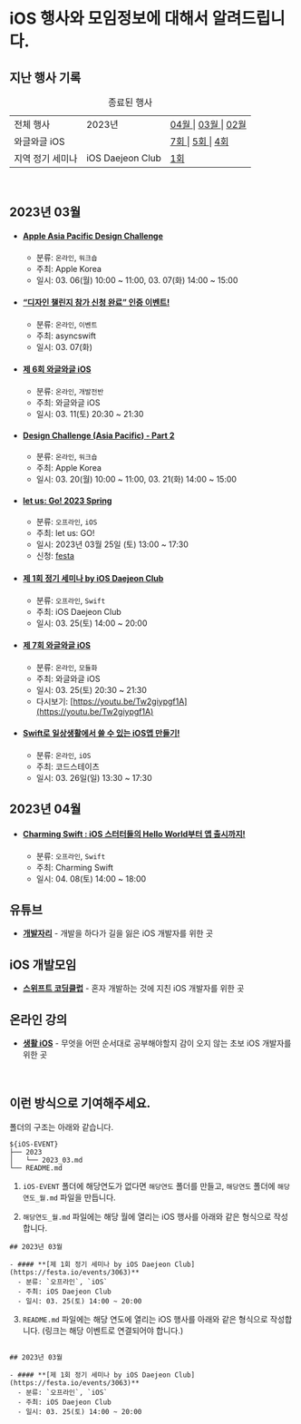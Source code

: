 # iOS 행사와 모임정보에 대해서 알려드립니다.

## 지난 행사 기록

<table>
	<caption>종료된 행사</caption>
	<tr>
    <td> 전체 행사 </td>
		<td> 2023년 </td>
		<td>
      <a href="./2023/2023_04.md"> 04월 </a> | 
			<a href="./2023/2023_03.md"> 03월 </a> | 
			<a href="./2023/2023_02.md"> 02월 </a>
		</td>
	</tr>
  <tr>
    <td colspan="2"> 와글와글 iOS </td>
		<td>
      <a href="https://github.com/Swift-Coding-Club/iOS-EVENT/blob/main/2023/2023_03.md#%EC%A0%9C-7%ED%9A%8C-%EC%99%80%EA%B8%80%EC%99%80%EA%B8%80-ios"> 7회 </a>
        |
			<a href="https://github.com/Swift-Coding-Club/iOS-EVENT/blob/main/2023/2023_02.md#%EC%A0%9C-5%ED%9A%8C-%EC%99%80%EA%B8%80%EC%99%80%EA%B8%80-ios"> 5회 </a>
      |
      <a href="https://github.com/Swift-Coding-Club/iOS-EVENT/blob/main/2023/2023_02.md#%EC%A0%9C-4%ED%9A%8C-%EC%99%80%EA%B8%80%EC%99%80%EA%B8%80-ios"> 4회 </a>
    	</td>
    </tr>
  </tr>
  <tr>
    <td> 지역 정기 세미나 </td>
    <td> iOS Daejeon Club </td>
		<td>
      <a href="https://github.com/Swift-Coding-Club/iOS-EVENT/blob/iDC_Seminar/Seminar/iOS-Dejeon-Club/%EC%A0%9C1%ED%9A%8C_%EC%A0%95%EA%B8%B0_%EC%84%B8%EB%AF%B8%EB%82%98/%EC%A0%9C1%ED%9A%8C_%EC%A0%95%EA%B8%B0_%EC%84%B8%EB%AF%B8%EB%82%98.md#%EB%8B%B9%EC%8B%A0%EC%9D%80-%EC%96%B4%EB%96%BB%EA%B2%8C-ios%EB%A5%BC-%EC%8B%9C%EC%9E%91%ED%95%98%EA%B2%8C-%EB%90%98%EC%97%88%EB%82%98%EC%9A%94"> 1회 </a>
    </td>
  </tr>

</table>

<br />

## 2023년 03월

- #### **[Apple Asia Pacific Design Challenge](https://developer.apple.com/kr/events/schedule/)**

  - 분류: `온라인`, `워크숍`
  - 주최: Apple Korea
  - 일시: 03. 06(월) 10:00 ~ 11:00, 03. 07(화) 14:00 ~ 15:00

- #### **[“디자인 챌린지 참가 신청 완료” 인증 이벤트!](https://www.instagram.com/p/CpZmvfmvMwq/?igshid=MDJmNzVkMjY%3D&fbclid=IwAR3O4gbii2wLhys4hAOF4GGLKj5Ln8AmkjyUC29f77X3T1a4W5PpOaR4zw0)**

  - 분류: `온라인`, `이벤트`
  - 주최: asyncswift
  - 일시: 03. 07(화)

- #### **[제 6회 와글와글 iOS](https://leeo75.notion.site/6-iOS-2023-3-xx-1298c5fbbf0d4b2ca2af26892f406a75)**

  - 분류: `온라인`, `개발전반`
  - 주최: 와글와글 iOS
  - 일시: 03. 11(토) 20:30 ~ 21:30

- #### **[Design Challenge (Asia Pacific) - Part 2](https://developer.apple.com/events/view/2C68444T22/dashboard)**

  - 분류: `온라인`, `워크숍`
  - 주최: Apple Korea
  - 일시: 03. 20(월) 10:00 ~ 11:00, 03. 21(화) 14:00 ~ 15:00

- #### **[let us: Go! 2023 Spring](https://let-us-go-2023-spring.vercel.app/)**

  - 분류: `오프라인`, `iOS`
  - 주최: let us: GO!
  - 일시: 2023년 03월 25일 (토) 13:00 ~ 17:30
  - 신청: [festa](https://festa.io/events/rHLtLFeepwPu3Gwjm3Lq9a)

- #### **[제 1회 정기 세미나 by iOS Daejeon Club](https://festa.io/events/3063)**

  - 분류: `오프라인`, `Swift`
  - 주최: iOS Daejeon Club
  - 일시: 03. 25(토) 14:00 ~ 20:00

- #### **[제 7회 와글와글 iOS](https://www.notion.so/leeo75/7-iOS-2023-3-25-13880c4f2afd4a1c8cdab3ce68ed14fd?pvs=4)**

  - 분류: `온라인`, `모듈화`
  - 주최: 와글와글 iOS
  - 일시: 03. 25(토) 20:30 ~ 21:30
  - 다시보기: [https://youtu.be/Tw2giypgf1A](https://youtu.be/Tw2giypgf1A)

- #### **[Swift로 일상생활에서 쓸 수 있는 iOS앱 만들기!](https://event-us.kr/cs/event/58735?mibextid=S66gvF)**

  - 분류: `온라인`, `iOS`
  - 주최: 코드스테이츠
  - 일시: 03. 26일(일) 13:30 ~ 17:30

## 2023년 04월

- #### **[Charming Swift : iOS 스터터들의 Hello World부터 앱 출시까지!](https://festa.io/events/3218)**

  - 분류: `오프라인`, `Swift`
  - 주최: Charming Swift
  - 일시: 04. 08(토) 14:00 ~ 18:00

## 유튜브

- **[개발자리](https://www.youtube.com/@Leeo25)** - 개발을 하다가 길을 잃은 iOS 개발자를 위한 곳

## iOS 개발모임

- **[스위프트 코딩클럽](https://discord.gg/w4T2zgvbPv)** - 혼자 개발하는 것에 지친 iOS 개발자를 위한 곳

## 온라인 강의

- **[생활 iOS](https://www.opentutorials.org/course/5022)** - 무엇을 어떤 순서대로 공부해야할지 감이 오지 않는 초보 iOS 개발자를 위한 곳

<br>

## 이런 방식으로 기여해주세요.

폴더의 구조는 아래와 같습니다.

```
${iOS-EVENT}
├── 2023
│   └── 2023_03.md
└── README.md
```

1. `iOS-EVENT` 폴더에 해당연도가 없다면 `해당연도` 폴더를 만들고, `해당연도` 폴더에 `해당연도_월.md` 파일을 만듭니다.

2. `해당연도_월.md` 파일에는 해당 월에 열리는 iOS 행사를 아래와 같은 형식으로 작성합니다.

```
## 2023년 03월

- #### **[제 1회 정기 세미나 by iOS Daejeon Club](https://festa.io/events/3063)**
  - 분류: `오프라인`, `iOS`
  - 주최: iOS Daejeon Club
  - 일시: 03. 25(토) 14:00 ~ 20:00

```

3. `README.md` 파일에는 해당 연도에 열리는 iOS 행사를 아래와 같은 형식으로 작성합니다. (링크는 해당 이벤트로 연결되어야 합니다.)

```

## 2023년 03월

- #### **[제 1회 정기 세미나 by iOS Daejeon Club](https://festa.io/events/3063)**
  - 분류: `오프라인`, `iOS`
  - 주최: iOS Daejeon Club
  - 일시: 03. 25(토) 14:00 ~ 20:00

```
